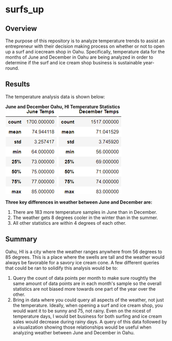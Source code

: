 # surfs_up

## Overview
The purpose of this repository is to analyze temperature trends to assist an entrepreneur with their decision making process on whether or not to open up a surf and icecream shop in Oahu. Specifically, temperature data for the months of June and December in Oahu are being analyzed in order to determine if the surf and ice cream shop business is sustainable year-round.

## Results 
The temperature analysis data is shown below:

<b> June and December Oahu, HI Temperature Statistics</b><br/>
<img src="https://github.com/smyoung88/surfs_up/blob/main/Resources/june_temps.png">   <img src="https://github.com/smyoung88/surfs_up/blob/main/Resources/dec_temps.png">

<b> Three key differences in weather between June and December are:</b><br/>
1. There are 183 more temperature samples in June than in December.
2. The weather gets 8 degrees cooler in the winter than in the summer.
3. All other statistics are within 4 degrees of each other.

## Summary
Oahu, HI is a city where the weather ranges anywhere from 56 degrees to 85 degrees. This is a place where the swells are tall and the weather would always be favorable for a savory ice cream cone. A few different queries that could be ran to solidify this analysis would be to:
1. Query the count of data points per month to make sure roughtly the same amount of data points are in each month's sample so the overall statistics are not biased more towards one part of the year over the other.
2. Bring in data where you could query all aspects of the weather, not just the temperature. Ideally, when opening a surf and ice cream shop, you would want it to be sunny and 75, not rainy. Even on the nicest of temperature days, I would bet business for both surfing and ice cream sales would decrease during rainy days. A query of this data followed by a visualization showing those relationships would be useful when analyzing weather between June and December in Oahu.

